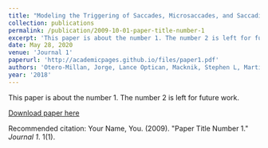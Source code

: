 ```yaml
---
title: "Modeling the Triggering of Saccades, Microsaccades, and Saccadic Intrusions."
collection: publications
permalink: /publication/2009-10-01-paper-title-number-1
excerpt: 'This paper is about the number 1. The number 2 is left for future work.'
date: May 28, 2020
venue: 'Journal 1'
paperurl: 'http://academicpages.github.io/files/paper1.pdf'
authors: 'Otero-Millan, Jorge, Lance Optican, Macknik, Stephen L, Martinez-Conde, Susana'
year: '2018'
---
```

This paper is about the number 1. The number 2 is left for future work.

[Download paper here](http://academicpages.github.io/files/paper1.pdf)

Recommended citation: Your Name, You. (2009). "Paper Title Number 1." <i>Journal 1</i>. 1(1).
